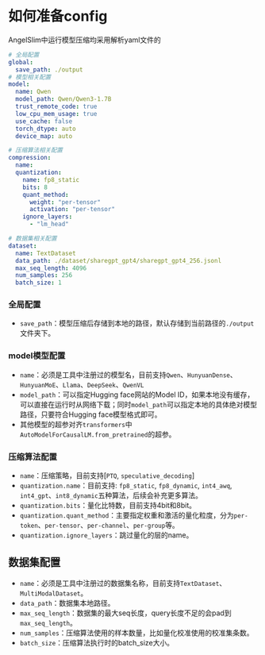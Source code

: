 # 如何准备config

AngelSlim中运行模型压缩均采用解析yaml文件的

```yaml
# 全局配置
global:
  save_path: ./output
# 模型相关配置
model:
  name: Qwen
  model_path: Qwen/Qwen3-1.7B
  trust_remote_code: true
  low_cpu_mem_usage: true
  use_cache: false
  torch_dtype: auto
  device_map: auto

# 压缩算法相关配置
compression:
  name: 
  quantization:
    name: fp8_static
    bits: 8
    quant_method:
      weight: "per-tensor"
      activation: "per-tensor"
    ignore_layers:
      - "lm_head"

# 数据集相关配置
dataset:
  name: TextDataset
  data_path: ./dataset/sharegpt_gpt4/sharegpt_gpt4_256.jsonl
  max_seq_length: 4096
  num_samples: 256
  batch_size: 1

```

### 全局配置

- `save_path`：模型压缩后存储到本地的路径，默认存储到当前路径的`./output`文件夹下。

### model模型配置

- `name`：必须是工具中注册过的模型名，目前支持`Qwen`、`HunyuanDense`、`HunyuanMoE`、`Llama`、`DeepSeek`、`QwenVL`
- `model_path`：可以指定Hugging face网站的Model ID，如果本地没有缓存，可以直接在运行时从网络下载；同时`model_path`可以指定本地的具体绝对模型路径，只要符合Hugging face模型格式即可。
- 其他模型的超参对齐`transformers`中`AutoModelForCausalLM.from_pretrained`的超参。

### 压缩算法配置

- `name`：压缩策略，目前支持[`PTQ`, `speculative_decoding`]
- `quantization.name`：目前支持: `fp8_static`, `fp8_dynamic`, `int4_awq`, `int4_gpt`、`int8_dynamic`五种算法，后续会补充更多算法。
- `quantization.bits`：量化比特数，目前支持4bit和8bit。
- `quantization.quant_method`：主要指定权重和激活的量化粒度，分为`per-token`、`per-tensor`、`per-channel`、`per-group`等。
- `quantization.ignore_layers`：跳过量化的层的name。

## 数据集配置

- `name`：必须是工具中注册过的数据集名称，目前支持`TextDataset`、`MultiModalDataset`。
- `data_path`：数据集本地路径。
- `max_seq_length`：数据集的最大seq长度，query长度不足的会pad到`max_seq_length`。
- `num_samples`：压缩算法使用的样本数量，比如量化校准使用的校准集条数。
- `batch_size`：压缩算法执行时的batch_size大小。